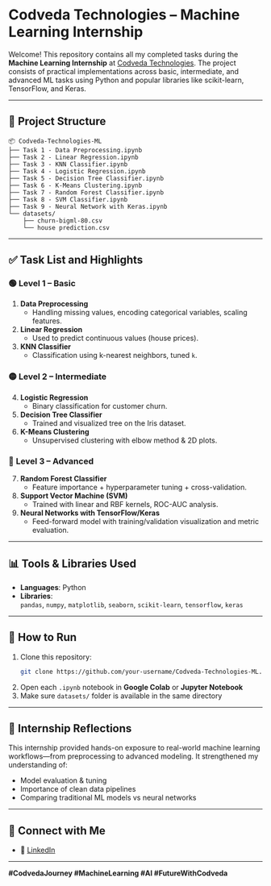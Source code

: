 
# Codveda Technologies – Machine Learning Internship

Welcome! This repository contains all my completed tasks during the **Machine Learning Internship** at [Codveda Technologies](http://www.codveda.com/). The project consists of practical implementations across basic, intermediate, and advanced ML tasks using Python and popular libraries like scikit-learn, TensorFlow, and Keras.

---

## 📁 Project Structure

```
📦 Codveda-Technologies-ML
├── Task 1 - Data Preprocessing.ipynb
├── Task 2 - Linear Regression.ipynb
├── Task 3 - KNN Classifier.ipynb
├── Task 4 - Logistic Regression.ipynb
├── Task 5 - Decision Tree Classifier.ipynb
├── Task 6 - K-Means Clustering.ipynb
├── Task 7 - Random Forest Classifier.ipynb
├── Task 8 - SVM Classifier.ipynb
├── Task 9 - Neural Network with Keras.ipynb
└── datasets/
    ├── churn-bigml-80.csv
    └── house prediction.csv
```

---

## ✅ Task List and Highlights

### 🟢 **Level 1 – Basic**
1. **Data Preprocessing**  
   - Handling missing values, encoding categorical variables, scaling features.
2. **Linear Regression**  
   - Used to predict continuous values (house prices).
3. **KNN Classifier**  
   - Classification using k-nearest neighbors, tuned `k`.

### 🟡 **Level 2 – Intermediate**
4. **Logistic Regression**  
   - Binary classification for customer churn.
5. **Decision Tree Classifier**  
   - Trained and visualized tree on the Iris dataset.
6. **K-Means Clustering**  
   - Unsupervised clustering with elbow method & 2D plots.

### 🔴 **Level 3 – Advanced**
7. **Random Forest Classifier**  
   - Feature importance + hyperparameter tuning + cross-validation.
8. **Support Vector Machine (SVM)**  
   - Trained with linear and RBF kernels, ROC-AUC analysis.
9. **Neural Networks with TensorFlow/Keras**  
   - Feed-forward model with training/validation visualization and metric evaluation.

---

## 📊 Tools & Libraries Used

- **Languages**: Python  
- **Libraries**:  
  `pandas`, `numpy`, `matplotlib`, `seaborn`, `scikit-learn`, `tensorflow`, `keras`

---

## 🚀 How to Run

1. Clone this repository:
   ```bash
   git clone https://github.com/your-username/Codveda-Technologies-ML.git
   ```
2. Open each `.ipynb` notebook in **Google Colab** or **Jupyter Notebook**
3. Make sure `datasets/` folder is available in the same directory

---

## 📌 Internship Reflections

This internship provided hands-on exposure to real-world machine learning workflows—from preprocessing to advanced modeling. It strengthened my understanding of:
- Model evaluation & tuning
- Importance of clean data pipelines
- Comparing traditional ML models vs neural networks

---

## 🔗 Connect with Me

- 💼 [LinkedIn](https://www.linkedin.com/in/abhimanyu-chauhan-3b6381238)

---

**#CodvedaJourney #MachineLearning #AI #FutureWithCodveda**
